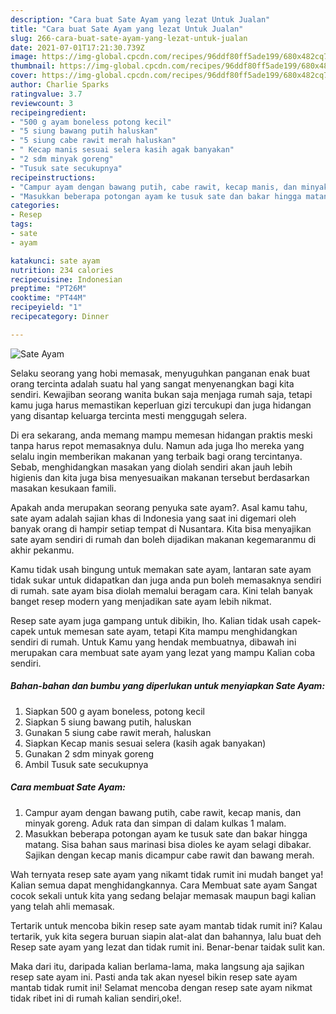 ```yaml
---
description: "Cara buat Sate Ayam yang lezat Untuk Jualan"
title: "Cara buat Sate Ayam yang lezat Untuk Jualan"
slug: 266-cara-buat-sate-ayam-yang-lezat-untuk-jualan
date: 2021-07-01T17:21:30.739Z
image: https://img-global.cpcdn.com/recipes/96ddf80ff5ade199/680x482cq70/sate-ayam-foto-resep-utama.jpg
thumbnail: https://img-global.cpcdn.com/recipes/96ddf80ff5ade199/680x482cq70/sate-ayam-foto-resep-utama.jpg
cover: https://img-global.cpcdn.com/recipes/96ddf80ff5ade199/680x482cq70/sate-ayam-foto-resep-utama.jpg
author: Charlie Sparks
ratingvalue: 3.7
reviewcount: 3
recipeingredient:
- "500 g ayam boneless potong kecil"
- "5 siung bawang putih haluskan"
- "5 siung cabe rawit merah haluskan"
- " Kecap manis sesuai selera kasih agak banyakan"
- "2 sdm minyak goreng"
- "Tusuk sate secukupnya"
recipeinstructions:
- "Campur ayam dengan bawang putih, cabe rawit, kecap manis, dan minyak goreng. Aduk rata dan simpan di dalam kulkas 1 malam."
- "Masukkan beberapa potongan ayam ke tusuk sate dan bakar hingga matang. Sisa bahan saus marinasi bisa dioles ke ayam selagi dibakar. Sajikan dengan kecap manis dicampur cabe rawit dan bawang merah."
categories:
- Resep
tags:
- sate
- ayam

katakunci: sate ayam 
nutrition: 234 calories
recipecuisine: Indonesian
preptime: "PT26M"
cooktime: "PT44M"
recipeyield: "1"
recipecategory: Dinner

---
```



![Sate Ayam](https://img-global.cpcdn.com/recipes/96ddf80ff5ade199/680x482cq70/sate-ayam-foto-resep-utama.jpg)

Selaku seorang yang hobi memasak, menyuguhkan panganan enak buat orang tercinta adalah suatu hal yang sangat menyenangkan bagi kita sendiri. Kewajiban seorang  wanita bukan saja menjaga rumah saja, tetapi kamu juga harus memastikan keperluan gizi tercukupi dan juga hidangan yang disantap keluarga tercinta mesti menggugah selera.

Di era  sekarang, anda memang mampu memesan hidangan praktis meski tanpa harus repot memasaknya dulu. Namun ada juga lho mereka yang selalu ingin memberikan makanan yang terbaik bagi orang tercintanya. Sebab, menghidangkan masakan yang diolah sendiri akan jauh lebih higienis dan kita juga bisa menyesuaikan makanan tersebut berdasarkan masakan kesukaan famili. 



Apakah anda merupakan seorang penyuka sate ayam?. Asal kamu tahu, sate ayam adalah sajian khas di Indonesia yang saat ini digemari oleh banyak orang di hampir setiap tempat di Nusantara. Kita bisa menyajikan sate ayam sendiri di rumah dan boleh dijadikan makanan kegemaranmu di akhir pekanmu.

Kamu tidak usah bingung untuk memakan sate ayam, lantaran sate ayam tidak sukar untuk didapatkan dan juga anda pun boleh memasaknya sendiri di rumah. sate ayam bisa diolah memalui beragam cara. Kini telah banyak banget resep modern yang menjadikan sate ayam lebih nikmat.

Resep sate ayam juga gampang untuk dibikin, lho. Kalian tidak usah capek-capek untuk memesan sate ayam, tetapi Kita mampu menghidangkan sendiri di rumah. Untuk Kamu yang hendak membuatnya, dibawah ini merupakan cara membuat sate ayam yang lezat yang mampu Kalian coba sendiri.

<!--inarticleads1-->

##### Bahan-bahan dan bumbu yang diperlukan untuk menyiapkan Sate Ayam:

1. Siapkan 500 g ayam boneless, potong kecil
1. Siapkan 5 siung bawang putih, haluskan
1. Gunakan 5 siung cabe rawit merah, haluskan
1. Siapkan  Kecap manis sesuai selera (kasih agak banyakan)
1. Gunakan 2 sdm minyak goreng
1. Ambil Tusuk sate secukupnya




<!--inarticleads2-->

##### Cara membuat Sate Ayam:

1. Campur ayam dengan bawang putih, cabe rawit, kecap manis, dan minyak goreng. Aduk rata dan simpan di dalam kulkas 1 malam.
1. Masukkan beberapa potongan ayam ke tusuk sate dan bakar hingga matang. Sisa bahan saus marinasi bisa dioles ke ayam selagi dibakar. Sajikan dengan kecap manis dicampur cabe rawit dan bawang merah.




Wah ternyata resep sate ayam yang nikamt tidak rumit ini mudah banget ya! Kalian semua dapat menghidangkannya. Cara Membuat sate ayam Sangat cocok sekali untuk kita yang sedang belajar memasak maupun bagi kalian yang telah ahli memasak.

Tertarik untuk mencoba bikin resep sate ayam mantab tidak rumit ini? Kalau tertarik, yuk kita segera buruan siapin alat-alat dan bahannya, lalu buat deh Resep sate ayam yang lezat dan tidak rumit ini. Benar-benar taidak sulit kan. 

Maka dari itu, daripada kalian berlama-lama, maka langsung aja sajikan resep sate ayam ini. Pasti anda tak akan nyesel bikin resep sate ayam mantab tidak rumit ini! Selamat mencoba dengan resep sate ayam nikmat tidak ribet ini di rumah kalian sendiri,oke!.

